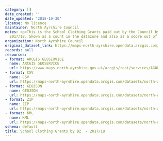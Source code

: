 ```yaml
---
category: []
date_created: ''
date_updated: '2018-10-30'
license: No licence
maintainer: North Ayrshire Council
notes: <p>This is the School Clothing Grants paid out by the Council by Datazone in
  2017/18. Shown as a count in the datazone and also as a score out of 10.</p>
organization: North Ayrshire Council
original_dataset_link: https://maps-north-ayrshire.opendata.arcgis.com/maps/north-ayrshire::school-clothing-grants-by-dz-2017-18
records: null
resources:
- format: ARCGIS GEOSERVICE
  name: ARCGIS GEOSERVICE
  url: https://www.maps.north-ayrshire.gov.uk/arcgis/rest/services/AGOL/Open_Data_Portal4/MapServer/2
- format: CSV
  name: CSV
  url: https://maps-north-ayrshire.opendata.arcgis.com/datasets/north-ayrshire::school-clothing-grants-by-dz-2017-18.csv?outSR=%7B%22latestWkid%22%3A27700%2C%22wkid%22%3A27700%7D
- format: GEOJSON
  name: GEOJSON
  url: https://maps-north-ayrshire.opendata.arcgis.com/datasets/north-ayrshire::school-clothing-grants-by-dz-2017-18.geojson?outSR=%7B%22latestWkid%22%3A27700%2C%22wkid%22%3A27700%7D
- format: ZIP
  name: ZIP
  url: https://maps-north-ayrshire.opendata.arcgis.com/datasets/north-ayrshire::school-clothing-grants-by-dz-2017-18.zip?outSR=%7B%22latestWkid%22%3A27700%2C%22wkid%22%3A27700%7D
- format: KML
  name: KML
  url: https://maps-north-ayrshire.opendata.arcgis.com/datasets/north-ayrshire::school-clothing-grants-by-dz-2017-18.kml?outSR=%7B%22latestWkid%22%3A27700%2C%22wkid%22%3A27700%7D
schema: default
title: School Clothing Grants by DZ  - 2017/18
---
```

